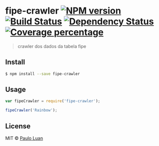 # fipe-crawler [![NPM version][npm-image]][npm-url] [![Build Status][travis-image]][travis-url] [![Dependency Status][daviddm-image]][daviddm-url] [![Coverage percentage][coveralls-image]][coveralls-url]
> crawler dos dados da tabela fipe


## Install

```sh
$ npm install --save fipe-crawler
```


## Usage

```js
var fipeCrawler = require('fipe-crawler');

fipeCrawler('Rainbow');
```

## License

MIT © [Paulo Luan](https://github.com/pauloluan/)


[npm-image]: https://badge.fury.io/js/fipe-crawler.svg
[npm-url]: https://npmjs.org/package/fipe-crawler
[travis-image]: https://travis-ci.org/pauloluan/fipe-crawler.svg?branch=master
[travis-url]: https://travis-ci.org/pauloluan/fipe-crawler
[daviddm-image]: https://david-dm.org/pauloluan/fipe-crawler.svg?theme=shields.io
[daviddm-url]: https://david-dm.org/pauloluan/fipe-crawler
[coveralls-image]: https://coveralls.io/repos/pauloluan/fipe-crawler/badge.svg
[coveralls-url]: https://coveralls.io/r/pauloluan/fipe-crawler
